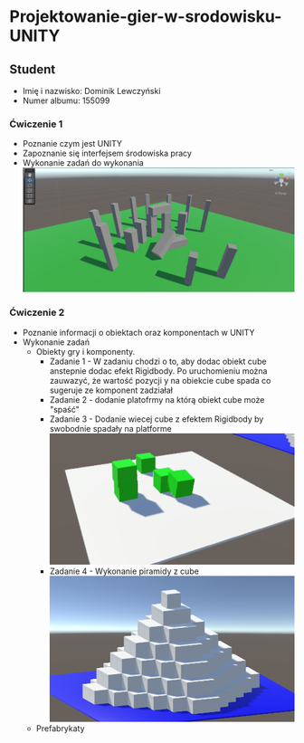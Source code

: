# Projektowanie-gier-w-srodowisku-UNITY

## Student
* Imię i nazwisko: Dominik Lewczyński
* Numer albumu: 155099 

### Ćwiczenie 1
* Poznanie czym jest UNITY
* Zapoznanie się interfejsem środowiska pracy
* Wykonanie zadań do wykonania
![Model of Stonehenge](./FirstProject-img/Stonehenge.png)

### Ćwiczenie 2
* Poznanie informacji o obiektach oraz komponentach w UNITY
* Wykonanie zadań
  * Obiekty gry i komponenty.
    * Zadanie 1 - W zadaniu chodzi o to, aby dodac obiekt cube anstepnie dodac efekt Rigidbody. Po uruchomieniu można zauwazyć, że wartość pozycji y na obiekcie cube spada co sugeruje ze komponent zadziałał
    * Zadanie 2 - dodanie platofrmy na którą obiekt cube może "spaść"
    * Zadanie 3 - Dodanie wiecej cube z efektem Rigidbody by swobodnie spadały na platforme
    ![Model of Piramid](./SecondProject-img/ObjectAndComponent.png)
    * Zadanie 4 - Wykonanie piramidy z cube
    ![Model of Piramid](./SecondProject-img/Piramid.png)
  * Prefabrykaty
